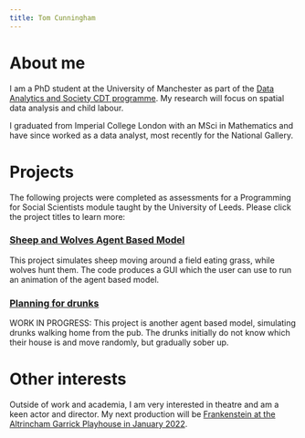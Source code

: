 ```yaml
---
title: Tom Cunningham
---
```


# About me

I am a PhD student at the University of Manchester as part of the [Data Analytics and Society CDT programme](https://datacdt.org/). My research will focus on spatial data analysis and child labour.

I graduated from Imperial College London with an MSci in Mathematics and have since worked as a data analyst, most recently for the National Gallery.

# Projects

The following projects were completed as assessments for a Programming for Social Scientists module taught by the University of Leeds. Please click the project titles to learn more:

### [Sheep and Wolves Agent Based Model](https://tmcunningham.github.io/sheep-and-wolves)

This project simulates sheep moving around a field eating grass, while wolves hunt them. The code produces a GUI which the user can use to run an animation of the agent based model.

### [Planning for drunks](https://tmcunningham.github.io/planning-for-drunks)

WORK IN PROGRESS: This project is another agent based model, simulating drunks walking home from the pub. The drunks initially do not know which their house is and move randomly, but gradually sober up.

# Other interests

Outside of work and academia, I am very interested in theatre and am a keen actor and director. My next production will be [Frankenstein at the Altrincham Garrick Playhouse in January 2022](https://www.altrinchamgarrick.co.uk/shows/frankenstein/).
